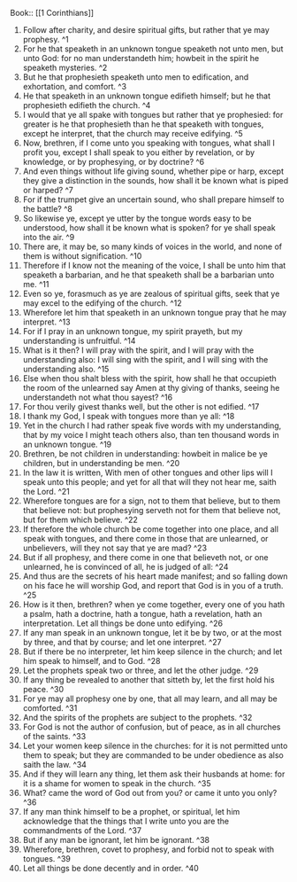  Book:: [[1 Corinthians]]
 1. Follow after charity, and desire spiritual gifts, but rather that ye may prophesy. ^1
 2. For he that speaketh in an unknown tongue speaketh not unto men, but unto God: for no man understandeth him; howbeit in the spirit he speaketh mysteries. ^2
 3. But he that prophesieth speaketh unto men to edification, and exhortation, and comfort. ^3
 4. He that speaketh in an unknown tongue edifieth himself; but he that prophesieth edifieth the church. ^4
 5. I would that ye all spake with tongues but rather that ye prophesied: for greater is he that prophesieth than he that speaketh with tongues, except he interpret, that the church may receive edifying. ^5
 6. Now, brethren, if I come unto you speaking with tongues, what shall I profit you, except I shall speak to you either by revelation, or by knowledge, or by prophesying, or by doctrine? ^6
 7. And even things without life giving sound, whether pipe or harp, except they give a distinction in the sounds, how shall it be known what is piped or harped? ^7
 8. For if the trumpet give an uncertain sound, who shall prepare himself to the battle? ^8
 9. So likewise ye, except ye utter by the tongue words easy to be understood, how shall it be known what is spoken? for ye shall speak into the air. ^9
 10. There are, it may be, so many kinds of voices in the world, and none of them is without signification. ^10
 11. Therefore if I know not the meaning of the voice, I shall be unto him that speaketh a barbarian, and he that speaketh shall be a barbarian unto me. ^11
 12. Even so ye, forasmuch as ye are zealous of spiritual gifts, seek that ye may excel to the edifying of the church. ^12
 13. Wherefore let him that speaketh in an unknown tongue pray that he may interpret. ^13
 14. For if I pray in an unknown tongue, my spirit prayeth, but my understanding is unfruitful. ^14
 15. What is it then? I will pray with the spirit, and I will pray with the understanding also: I will sing with the spirit, and I will sing with the understanding also. ^15
 16. Else when thou shalt bless with the spirit, how shall he that occupieth the room of the unlearned say Amen at thy giving of thanks, seeing he understandeth not what thou sayest? ^16
 17. For thou verily givest thanks well, but the other is not edified. ^17
 18. I thank my God, I speak with tongues more than ye all: ^18
 19. Yet in the church I had rather speak five words with my understanding, that by my voice I might teach others also, than ten thousand words in an unknown tongue. ^19
 20. Brethren, be not children in understanding: howbeit in malice be ye children, but in understanding be men. ^20
 21. In the law it is written, With men of other tongues and other lips will I speak unto this people; and yet for all that will they not hear me, saith the Lord. ^21
 22. Wherefore tongues are for a sign, not to them that believe, but to them that believe not: but prophesying serveth not for them that believe not, but for them which believe. ^22
 23. If therefore the whole church be come together into one place, and all speak with tongues, and there come in those that are unlearned, or unbelievers, will they not say that ye are mad? ^23
 24. But if all prophesy, and there come in one that believeth not, or one unlearned, he is convinced of all, he is judged of all: ^24
 25. And thus are the secrets of his heart made manifest; and so falling down on his face he will worship God, and report that God is in you of a truth. ^25
 26. How is it then, brethren? when ye come together, every one of you hath a psalm, hath a doctrine, hath a tongue, hath a revelation, hath an interpretation. Let all things be done unto edifying. ^26
 27. If any man speak in an unknown tongue, let it be by two, or at the most by three, and that by course; and let one interpret. ^27
 28. But if there be no interpreter, let him keep silence in the church; and let him speak to himself, and to God. ^28
 29. Let the prophets speak two or three, and let the other judge. ^29
 30. If any thing be revealed to another that sitteth by, let the first hold his peace. ^30
 31. For ye may all prophesy one by one, that all may learn, and all may be comforted. ^31
 32. And the spirits of the prophets are subject to the prophets. ^32
 33. For God is not the author of confusion, but of peace, as in all churches of the saints. ^33
 34. Let your women keep silence in the churches: for it is not permitted unto them to speak; but they are commanded to be under obedience as also saith the law. ^34
 35. And if they will learn any thing, let them ask their husbands at home: for it is a shame for women to speak in the church. ^35
 36. What? came the word of God out from you? or came it unto you only? ^36
 37. If any man think himself to be a prophet, or spiritual, let him acknowledge that the things that I write unto you are the commandments of the Lord. ^37
 38. But if any man be ignorant, let him be ignorant. ^38
 39. Wherefore, brethren, covet to prophesy, and forbid not to speak with tongues. ^39
 40. Let all things be done decently and in order. ^40
